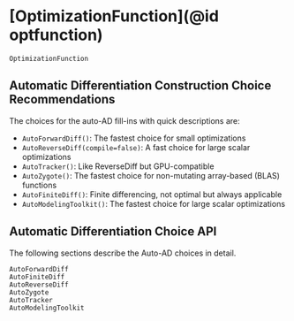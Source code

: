 # [OptimizationFunction](@id optfunction)

```@docs
OptimizationFunction
```

## Automatic Differentiation Construction Choice Recommendations

The choices for the auto-AD fill-ins with quick descriptions are:

- `AutoForwardDiff()`: The fastest choice for small optimizations
- `AutoReverseDiff(compile=false)`: A fast choice for large scalar optimizations
- `AutoTracker()`: Like ReverseDiff but GPU-compatible
- `AutoZygote()`: The fastest choice for non-mutating array-based (BLAS) functions
- `AutoFiniteDiff()`: Finite differencing, not optimal but always applicable
- `AutoModelingToolkit()`: The fastest choice for large scalar optimizations

## Automatic Differentiation Choice API

The following sections describe the Auto-AD choices in detail.

```@docs
AutoForwardDiff
AutoFiniteDiff
AutoReverseDiff
AutoZygote
AutoTracker
AutoModelingToolkit
```

